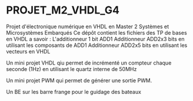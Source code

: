# PROJET_M2_VHDL_G4
Projet d'électronique numérique en VHDL en Master 2 Systèmes et Microsystèmes Embarqués
Ce dépôt contient les fichiers des TP de bases en VHDL a savoir :
L'additionneur 1 bit ADD1
Additionneur ADD2x3 bits en utilisant les composants de ADD1 
Additionneur ADD2x5 bits en utilisant les vecteurs en VHDL

Un mini projet VHDL qiu permet de incrémenté un compteur chaque seconde (1Hz) en utilisant le quartz interne de 50MHz 

Un mini projet PWM qui permet de générer une sortie PWM.

Un BE sur les barre frange pour le guidage des bateaux 
